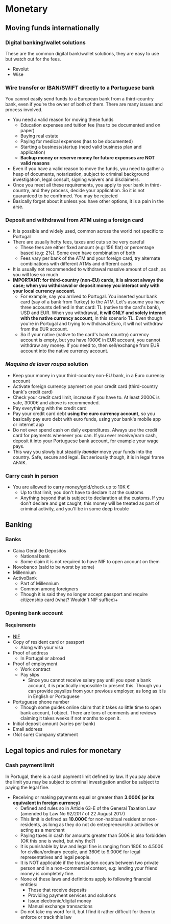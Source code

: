 # Monetary

## Moving funds internationally

### Digital banking/wallet solutions

These are the common digital bank/wallet solutions, they are easy to use but watch out for the fees.
- Revolut
- Wise

### Wire transfer or IBAN/SWIFT directly to a Portuguese bank

You cannot easily send funds to a European bank from a third-country bank, even if you're the owner of both of them. There are many issues and process involved.

- You need a valid reason for moving these funds
  - Education expenses and tuition fee (has to be documented and on paper)
  - Buying real estate
  - Paying for medical expenses (has to be documented)
  - Starting a business/startup (need valid business plan and application)
  - **Backup money or reserve money for future expenses are NOT valid reasons**
- Even if you have a valid reason to move the funds, you need to gather a heap of documents, notarization, subject to criminal background investigation, legal consult, signing waivers and disclaimers.
- Once you meet all these requirements, you apply to your bank in third-country, and they process, decide your application. So it is not guaranteed to be confirmed. You may be rejected
- Basically forget about it unless you have other options, it is a pain in the arse.

### Deposit and withdrawal from ATM using a foreign card

- It is possible and widely used, common across the world not specific to Portugal
- There are usually hefty fees, taxes and cuts so be very careful
  - These fees are either fixed amount (e.g: 15€ flat) or percentage based (e.g: 2%). Some even have combination of both
  - Fees vary per bank of the ATM and your foreign card, try alternate combinations with different ATMs and different cards
- It is usually not recommended to withdrawal massive amount of cash, as you will lose so much
- **IMPORTANT: for third-country (non-EU) cards, it is almost always the case; when you withdrawal or deposit money you interact only with your local currency account.**
  - For example, say you arrived to Portugal. You inserted your bank card (say of a bank from Turkey) to the ATM. Let's assume you have three accounts defined in that card: TL (native to the card's bank), USD and EUR. When you withdrawal, **it will ONLY and solely interact with the native currency account**, in this scenario TL. Even though you're in Portugal and trying to withdrawal Euro, it will not withdraw from the EUR account.
  - So if your native (native to the card's bank country) currency account is empty, but you have 1000€ in EUR account, you cannot withdraw any money. If you need to, then sell/exchange from EUR account into the native currency account.

### *Maquina de lavar roupa* solution

- Keep your money in your third-country non-EU bank, in a Euro currency account
- Activate foreign currency payment on your credit card (third-country bank's credit card)
- Check your credit card limit, increase if you have to. At least 2000€ is safe, 3000€ and above is recommended.
- Pay everything with the credit card
- Pay your credit card debt **using the euro currency account,** so you basically pay euro debt with euro funds, using your bank's mobile app or internet app
- Do not ever spend cash on daily expenditures. Always use the credit card for payments whenever you can. If you ever receive/earn cash, deposit it into your Portuguese bank account, for example your wage pays.
- This way you slowly but steadily ~~*launder*~~ move your funds into the country. Safe, secure and legal. But seriously though, it is in legal frame AFAIK.


### Carry cash in person

- You are allowed to carry money/gold/check up to 10K €
  - Up to that limit, you don't have to declare it at the customs
  - Anything beyond that is subject to declaration at the customs. If you don't declare and get caught, this money will be treated as part of criminal activity, and you'll be in some deep trouble

## Banking

###  Banks

- Caixa Geral de Depositos
  - National bank
  - Some claim it is not required to have NIF to open account on them
- Novobanco (said to be worst by some)
- Millennium
- ActivoBank
  - Part of Millennium
  - Common among foreigners
  - Though it is said they no longer accept passport and require citizenship card (what? Wouldn't NIF suffice)+

### Opening bank account

#### Requirements
- [NIF](bureaucracy/tax.md#NIF)
- Copy of resident card or passport
	- Along with your visa
- Proof of address
	- In Portugal or abroad
- Proof of employment
	- Work contract
	- Pay slips
		- Since you cannot receive salary pay until you open a bank account, it is practically impossible to present this. Though you can provide payslips from your previous employer, as long as it is in English or Portuguese
- Portuguese phone number
	- Though some guides online claim that it takes so little time to open bank account, I  object. There are tons of comments and reviews claiming it takes weeks if not months to open it.
- Initial deposit amount (varies per bank)
- Email address
- (Not sure) Company statement



## Legal topics and rules for monetary

### Cash payment limit

In Portugal, there is a cash payment limit defined by law. If you pay above the limit you may be subject to criminal investigation and/or be subject to paying the legal fine.

- Receiving or making payments equal or greater than **3.000€ (or its equivalent in foreign currency)**
  - Defined and rules so in Article 63-E of the General Taxation Law (amended by Law No 92/2017 of 22 August 2017)
  - This limit is defined as **10.000€** for non-habitual resident or non-residents, as long as they do not do entrepreneurship activities or acting as a merchant
  - Paying taxes in cash for amounts greater than 500€ is also forbidden (OK this one is weird, but why tho?)
  - It is punishable by law and legal fine is ranging from 180€ to 4.500€ for civilian/ordinary people, and 360€ to 9.000€ for legal representatives and legal people.
  - It is NOT applicable if the transaction occurs between two private person and in a non-commercial context, e.g: lending your friend money is completely fine.
  - None of these laws and definitions apply to following financial entities:
    - Those that receive deposits
    - Providing payment services and solutions
    - Issue electronic/digital money
    - Manual exchange transactions
  - Do not take my word for it, but I find it rather difficult for them to enforce or track this law 